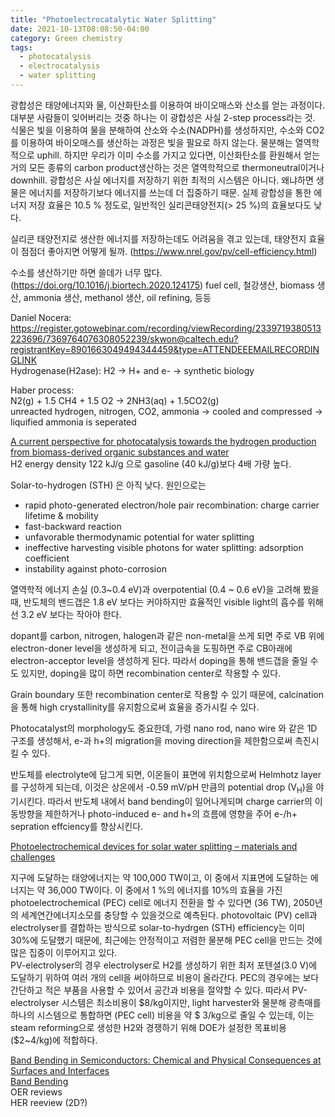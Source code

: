 ```yaml
---
title: "Photoelectrocatalytic Water Splitting"
date: 2021-10-13T08:08:50-04:00
category: Green chemistry
tags:
  - photocatalysis
  - electrocatalysis
  - water splitting
---
```


광합성은 태양에너지와 물, 이산화탄소를 이용하여 바이오매스와 산소를 얻는 과정이다. 대부분 사람들이 잊어버리는 것중 하나는 이 광합성은 사실 2-step process라는 것. 식물은 빛을 이용하여 물을 분해하여 산소와 수소(NADPH)를 생성하지만, 수소와 CO2를 이용하여 바이오매스를 생산하는 과정은 빛을 필요로 하지 않는다.
물분해는 열역학적으로 uphill. 하지만 우리가 이미 수소를 가지고 있다면, 이산화탄소를 환원해서 얻는 거의 모든 종류의 carbon product생산하는 것은 열역학적으로 thermoneutral이거나 downhill.
광합성은 사실 에너지를 저장하기 위한 최적의 시스템은 아니다. 왜냐하면 생물은 에너지를 저장하기보다 에너지를 쓰는데 더 집중하기 때문. 실제 광합성을 통한 에너지 저장 효율은 10.5 % 정도로, 일반적인 실리콘태양전지(> 25 %)의 효율보다도  낮다.

실리콘 태양전지로 생산한 에너지를 저장하는데도 어려움을 겪고 있는데, 태양전지 효율이 점점더 좋아지면 어떻게 될까.
(https://www.nrel.gov/pv/cell-efficiency.html)

수소를 생산하기만 하면 쓸데가 너무 많다. (https://doi.org/10.1016/j.biortech.2020.124175)
fuel cell, 철강생산, biomass 생산, ammonia 생산, methanol 생산, oil refining, 등등

Daniel Nocera: https://register.gotowebinar.com/recording/viewRecording/2339719380513223696/7369764076308052239/skwon@caltech.edu?registrantKey=8901663049494344459&type=ATTENDEEEMAILRECORDINGLINK  
Hydrogenase(H2ase): H2 -> H+ and e- -> synthetic biology

Haber process:  
N2(g) + 1.5 CH4 + 1.5 O2 -> 2NH3(aq) + 1.5CO2(g)  
unreacted hydrogen, nitrogen, CO2, ammonia -> cooled and compressed -> liquified ammonia is seperated  


[A current perspective for photocatalysis towards the hydrogen production from biomass-derived organic substances and water](https://doi.org/10.1016/j.ijhydene.2019.08.121)  
H2 energy density 122 kJ/g 으로 gasoline (40 kJ/g)보다 4배 가량 높다.  

Solar-to-hydrogen (STH) 은 아직 낮다. 원인으로는
* rapid photo-generated electron/hole pair recombination: charge carrier lifetime & mobility
* fast-backward reaction
* unfavorable thermodynamic potential for water splitting
* ineffective harvesting visible photons for water splitting: adsorption coefficient
* instability against photo-corrosion

열역학적 에너지 손실 (0.3~0.4 eV)과 overpotential (0.4 ~ 0.6 eV)을 고려해 봤을 때, 반도체의 밴드갭은 1.8 eV 보다는 커야하지만 효율적인 visible light의 흡수를 위해선 3.2 eV 보다는 작아야 한다.  

dopant를 carbon, nitrogen, halogen과 같은 non-metal을 쓰게 되면 주로 VB 위에 electron-doner level을 생성하게 되고, 전이금속을 도핑하면 주로 CB아래에 electron-acceptor level을 생성하게 된다.
따라서 doping을 통해 밴드갭을 줄일 수도 있지만, doping을 많이 하면 recombination center로 작용할 수 있다. 

Grain boundary 또한 recombination center로 작용할 수 있기 때문에, calcination을 통해 high crystallinity를 유지함으로써 효율을 증가시킬 수 있다.  

Photocatalyst의 morphology도 중요한데, 가령 nano rod, nano wire 와 같은 1D 구조를 생성해서, e-과 h+의 migration을 moving direction을 제한함으로써 촉진시킬 수 있다.  

반도체를 electrolyte에 담그게 되면, 이온들이 표면에 위치함으로써 Helmhotz layer를 구성하게 되는데, 이것은 상온에서 -0.59 mV/pH 만큼의 potential drop (V<sub>H</sub>)을 야기시킨다. 따라서 반도체 내에서 band bending이 일어나게되며 charge carrier의 이동방향을 제한하거나 photo-induced e- and h+의 흐름에 영향을 주어 e-/h+ sepration effciency를 향상시킨다.


[Photoelectrochemical devices for solar water splitting – materials and challenges](https://doi.org/10.1039/C6CS00306K)  

지구에 도달하는 태양에너지는 약 100,000 TW이고, 이 중에서 지표면에 도달하는 에너지는 약 36,000 TW이다. 이 중에서 1 %의 에너지를 10%의 효율을 가진 photoelectrochemical (PEC) cell로 에너지 전환을 할 수 있다면 (36 TW), 2050년의 세계연간에너지소모를 충당할 수 있을것으로 예측된다. photovoltaic (PV) cell과 electrolyser를 결합하는 방식으로 solar-to-hydrgen (STH) efficiency는 이미 30%에 도달했기 때문에, 최근에는 안정적이고 저렴한 물분해 PEC cell을 만드는 것에 많은 집중이 이루어지고 있다.  
PV-electrolyser의 경우 electrolyser로 H2를 생성하기 위한 최저 포텐셜(3.0 V)에 도달하기 위하여 여러 개의 cell을 써야하므로 비용이 올라간다. PEC의 경우에는 보다 간단하고 적은 부품을 사용할 수 있어서 공간과 비용을 절약할 수 있다. 따라서 PV-electrolyser 시스템은 최소비용이 $8/kg이지만, light harvester와 물분해 광촉매를 하나의 시스템으로 통합하면 (PEC cell) 비용을 약 $ 3/kg으로 줄일 수 있는데, 이는 steam reforming으로 생성한 H2와 경쟁하기 위해 DOE가 설정한 목표비용($2~4/kg)에 적합하다.  









[Band Bending in Semiconductors: Chemical and Physical Consequences at Surfaces and Interfaces](https://pubs.acs.org/doi/pdf/10.1021/cr3000626)  
[Band Bending](http://tuttle.merc.iastate.edu/ee436/topics/fet/band_bending.pdf)  
OER reviews  
HER reeview (2D?)  

